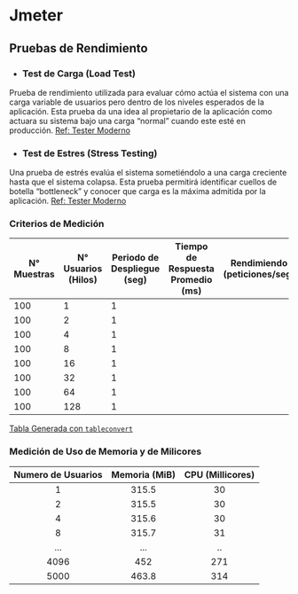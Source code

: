 # Jmeter

## Pruebas de Rendimiento

* ### Test de Carga (Load Test)
Prueba de rendimiento utilizada para evaluar cómo actúa el sistema con una carga variable de usuarios pero dentro de los niveles esperados de la aplicación.  Esta prueba da una idea al propietario de la aplicación como actuara su sistema bajo una carga “normal” cuando este esté en producción. [Ref: Tester Moderno](https://www.testermoderno.com/prueba-de-carga-vs-prueba-de-estres-load-test-vs-stress-test/)

* ### Test de Estres (Stress Testing)

Una prueba de estrés evalúa el sistema sometiéndolo a una carga creciente hasta que el sistema colapsa. Esta prueba permitirá identificar cuellos de botella “bottleneck” y conocer que carga es la máxima admitida por la aplicación. [Ref: Tester Moderno](https://www.testermoderno.com/prueba-de-carga-vs-prueba-de-estres-load-test-vs-stress-test/)

### Criterios de Medición

| N° Muestras | N° Usuarios (Hilos) | Periodo de Despliegue (seg) | Tiempo de Respuesta Promedio (ms) | Rendimiendo (peticiones/seg) | Tiempo de Respuesta Minimo (ms) | Tiempo de Respuesta Maximo (ms) | Latencia (ms) | Datos Enviados (Kb/seg) | Datos Recibidos (Kb/seg) | Error (%) |
|-------------|---------------------|-----------------------------|-----------------------------------|------------------------------|---------------------------------|---------------------------------|---------------|-------------------------|--------------------------|-----------|
| 100         | 1                   | 1                           |                                   |                              |                                 |                                 |               |                         |                          |           |
| 100         | 2                   | 1                           |                                   |                              |                                 |                                 |               |                         |                          |           |
| 100         | 4                   | 1                           |                                   |                              |                                 |                                 |               |                         |                          |           |
| 100         | 8                   | 1                           |                                   |                              |                                 |                                 |               |                         |                          |           |
| 100         | 16                  | 1                           |                                   |                              |                                 |                                 |               |                         |                          |           |
| 100         | 32                  | 1                           |                                   |                              |                                 |                                 |               |                         |                          |           |
| 100         | 64                  | 1                           |                                   |                              |                                 |                                 |               |                         |                          |           |
| 100         | 128                 | 1                           |                                   |                              |                                 |                                 |               |                         |                          |           |

[Tabla Generada con `tableconvert`](https://tableconvert.com)

### Medición de Uso de Memoria y de Milicores

| Numero de Usuarios     | Memoria (MiB)      |  CPU (Millicores)   |
|:------:|:-------:|:-----:|
| 1    | 315.5 | 30  |
| 2    | 315.5 | 30  |
| 4    | 315.6 | 30  |
| 8    | 315.7 | 31  |
| ...  | ...   | ..  |
| 4096 | 452   | 271 |
| 5000 | 463.8 | 314 |
